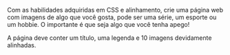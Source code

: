 Com as habilidades adquiridas em CSS e alinhamento, crie uma página web com imagens de algo que você gosta, pode ser uma série, um esporte ou um hobbie. O importante é que seja algo que você tenha apego!

A página deve conter um título, uma legenda e 10 imagens devidamente alinhadas.
